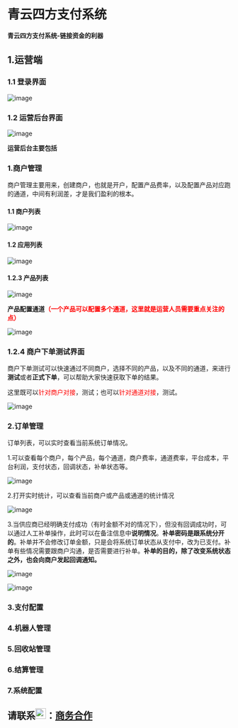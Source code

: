 # 青云四方支付系统

**青云四方支付系统-链接资金的利器**

## 1.运营端

### 1.1 登录界面

![image](https://github.com/user-attachments/assets/a8f21cd0-a761-4caf-b77e-fb77e9e18d2d)


### 1.2 运营后台界面

![image](https://github.com/user-attachments/assets/31ddaa3e-46ec-4592-93a5-4eee59582e61)


**运营后台主要包括**

### 1.商户管理

​	商户管理主要用来，创建商户，也就是开户，配置产品费率，以及配置产品对应跑的通道，中间有利润差，才是我们盈利的根本。

#### 1.1 商户列表
![image](https://github.com/user-attachments/assets/842f1e8e-f9c7-426b-b118-be9704d3e93f)


#### 1.2 应用列表

![image](https://github.com/user-attachments/assets/02f867c9-a0e2-4b0b-b02a-98d5c442db99)


#### 1.2.3 产品列表

![image](https://github.com/user-attachments/assets/b4c8016b-8966-4f86-a6a3-0bd68b7cde77)


**产品配置通道**<span style="color:red;font-weight:bold;backgroud:yellow">（一个产品可以配置多个通道，这里就是运营人员需要重点关注的点）</span>

![image](https://github.com/user-attachments/assets/2f2a2d97-f65c-4b6e-8ece-aa19fa30b8cd)


### 1.2.4 商户下单测试界面

商户下单测试可以快速通过不同商户，选择不同的产品，以及不同的通道，来进行**测试**或者**正式下单**，可以帮助大家快速获取下单的结果。

这里既可以<span style="color:red">针对商户对接</span>，测试；也可以<span style="color:red">针对通道对接</span>，测试。

![image](https://github.com/user-attachments/assets/9169e8fb-d300-4ed4-b380-ea44497ecd99)


### 2.订单管理

订单列表，可以实时查看当前系统订单情况。

1.可以查看每个商户，每个产品，每个通道，商户费率，通道费率，平台成本，平台利润，支付状态，回调状态，补单状态等。

![image](https://github.com/user-attachments/assets/0aa0dbf0-df7c-4d82-bf51-86ebf3904b25)


2.打开实时统计，可以查看当前商户或产品或通道的统计情况

![image](https://github.com/user-attachments/assets/390f17b1-7dd8-4f6c-8670-189448172cf7)


3.当供应商已经明确支付成功（有时金额不对的情况下），但没有回调成功时，可以通过人工补单操作，此时可以在备注信息中**说明情况**。**补单密码是跟系统分开的**。补单并不会修改订单金额，只是会将系统订单状态从支付中，改为已支付。补单有些情况需要跟商户沟通，是否需要进行补单。**补单的目的，除了改变系统状态之外，也会向商户发起回调通知。**

![image](https://github.com/user-attachments/assets/5d4bbcc0-f5ad-4623-b55c-05cbe402e49a)

![image](https://github.com/user-attachments/assets/5671431f-3949-4238-852f-40c94ed30872)



### 3.支付配置



### 4.机器人管理



### 5.回收站管理



### 6.结算管理



### 7.系统配置






## 请联系<img src="https://github-production-user-asset-6210df.s3.amazonaws.com/142308812/395619164-ce692a3c-4bfb-480e-997a-6c5d3394f966.svg?X-Amz-Algorithm=AWS4-HMAC-SHA256&X-Amz-Credential=AKIAVCODYLSA53PQK4ZA%2F20241213%2Fus-east-1%2Fs3%2Faws4_request&X-Amz-Date=20241213T155415Z&X-Amz-Expires=300&X-Amz-Signature=edfbdcb241e8c04a2c74244c377ca8959e724c3c8b742ee27180fdd0bba2a143&X-Amz-SignedHeaders=host" width="24px" height="24px" />：<a href="https://t.me/AXPay06" target="_blank">商务合作</a>





